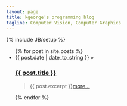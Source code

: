 ```yaml
---
layout: page
title: kgeorge's programming blog
tagline: Computer Vision, Computer Graphics
---
```

{% include JB/setup %}

<ul class="posts">
  {% for post in site.posts %}
    <li><span>{{ post.date | date_to_string }}</span> &raquo; <a href="{{ BASE_PATH }}{{ post.url }}"><h3>{{ post.title }}</h3></a>
    <blockquote>{{ post.excerpt }}<a href="{{ BASE_PATH }}{{ post.url }}">more...</a></blockquote>
    </li>
  {% endfor %}
</ul>




